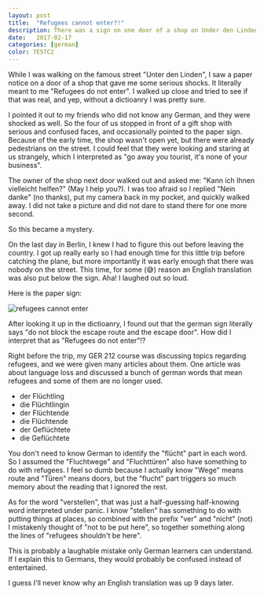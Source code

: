 ```yaml
---
layout: post
title:  "Refugees cannot enter?!"
description: There was a sign on one door of a shop on Under den Linden which says "refugees do not enter", or was there?
date:   2017-02-17
categories: [german]
color: 7E57C2
---
```


While I was walking on the famous street "Unter den Linden", I saw a paper notice on a door of a shop that gave me some serious shocks. It literally meant to me "Refugees do not enter". I walked up close and tried to see if that was real, and yep, without a dictioanry I was pretty sure.

I pointed it out to my friends who did not know any German, and they were shocked as well. So the four of us stopped in front of a gift shop with serious and confused faces, and occasionally pointed to the paper sign. Because of the early time, the shop wasn't open yet, but there were already pedestrians on the street. I could feel that they were looking and staring at us strangely, which I interpreted as "go away you tourist, it's none of your business".

The owner of the shop next door walked out and asked me: "Kann ich Ihnen vielleicht helfen?" (May I help you?). I was too afraid so I replied "Nein danke" (no thanks), put my camera back in my pocket, and quickly walked away. I did not take a picture and did not dare to stand there for one more second.

So this became a mystery.

On the last day in Berlin, I knew I had to figure this out before leaving the country. I got up really early so I had enough time for this little trip before catching the plane, but more importantly it was early enough that there was nobody on the street. This time, for some (😅) reason an English translation was also put below the sign. Aha! I laughed out so loud.

Here is the paper sign:

![refugees cannot enter]({{site.baseurl}}/images-hq/refugees/refugees.jpg)

After looking it up in the dictioanry, I found out that the german sign literally says "do not block the escape route and the escape door". How did I interpret that as "Refugees do not enter"!?

Right before the trip, my GER 212 course was discussing topics regarding refugees, and we were given many articles about them. One article was about language loss and discussed a bunch of german words that mean refugees and some of them are no longer used.

- der Flüchtling
- die Flüchtlingin
- der Flüchtende
- die Flüchtende
- der Geflüchtete
- die Geflüchtete

You don't need to know German to identify the "flücht" part in each word. So I assumed the "Fluchtwege" and "Fluchttüren" also have something to do with refugees. I feel so dumb because I actually know "Wege" means route and "Türen" means doors, but the "flucht" part triggers so much memory about the reading that I ignored the rest.

As for the word "verstellen", that was just a half-guessing half-knowing word interpreted under panic. I know "stellen" has something to do with putting things at places, so combined with the prefix "ver" and "nicht" (not) I mistakenly thought of "not to be put here", so together something along the lines of "refugees shouldn't be here".

This is probably a laughable mistake only German learners can understand. If I explain this to Germans, they would probably be confused instead of entertained.

I guess I'll never know why an English translation was up 9 days later.
